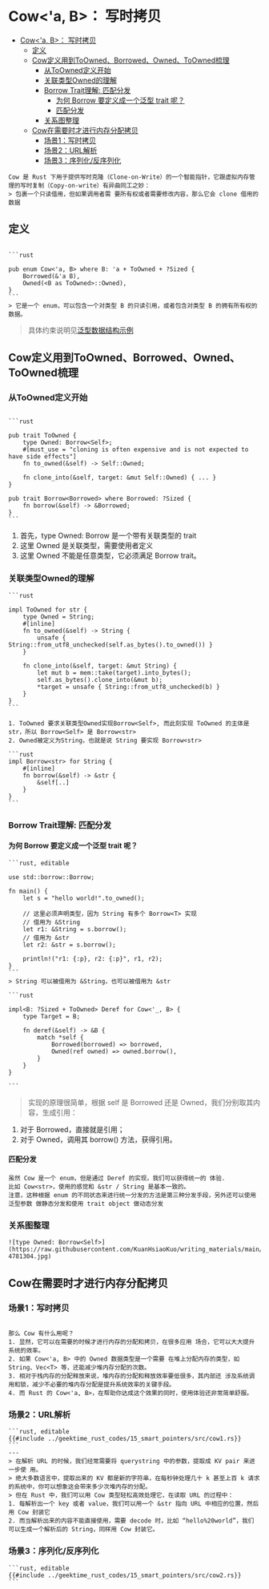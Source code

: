 # Cow<'a, B>： 写时拷贝

<!--ts-->
* [Cow&lt;'a, B&gt;： 写时拷贝](#cowa-b-写时拷贝)
   * [定义](#定义)
   * [Cow定义用到ToOwned、Borrowed、Owned、ToOwned梳理](#cow定义用到toownedborrowedownedtoowned梳理)
      * [从ToOwned定义开始](#从toowned定义开始)
      * [关联类型Owned的理解](#关联类型owned的理解)
      * [Borrow Trait理解: 匹配分发](#borrow-trait理解-匹配分发)
         * [为何 Borrow 要定义成一个泛型 trait 呢？](#为何-borrow-要定义成一个泛型-trait-呢)
         * [匹配分发](#匹配分发)
      * [关系图整理](#关系图整理)
   * [Cow在需要时才进行内存分配拷贝](#cow在需要时才进行内存分配拷贝)
      * [场景1：写时拷贝](#场景1写时拷贝)
      * [场景2：URL解析](#场景2url解析)
      * [场景3：序列化/反序列化](#场景3序列化反序列化)

<!-- Created by https://github.com/ekalinin/github-markdown-toc -->
<!-- Added by: runner, at: Sat Mar 18 14:56:11 UTC 2023 -->

<!--te-->

~~~admonish info title='写时复制（Copy-on-write）有异曲同工之妙' collapsible=true
Cow 是 Rust 下用于提供写时克隆（Clone-on-Write）的一个智能指针，它跟虚拟内存管 理的写时复制（Copy-on-write）有异曲同工之妙：
> 包裹一个只读借用，但如果调用者需 要所有权或者需要修改内容，那么它会 clone 借用的数据
~~~

## 定义

~~~admonish info title='Cow定义' collapsible=true

```rust

pub enum Cow<'a, B> where B: 'a + ToOwned + ?Sized {
    Borrowed(&'a B),
    Owned(<B as ToOwned>::Owned),
}
```
> 它是一个 enum，可以包含一个对类型 B 的只读引用，或者包含对类型 B 的拥有所有权的 数据。
~~~

> 具体约束说明见[泛型数据结构示例](2_4_1_generic_usage.html#generic-cow)

## Cow定义用到ToOwned、Borrowed、Owned、ToOwned梳理

### 从ToOwned定义开始

~~~admonish info title='想要理解 Cow trait，ToOwned trait 是一道坎： ToOwned定义 -> 关联类型用到Borrow -> Borrow是一个用到Borrowed的trait object' collapsible=true

```rust

pub trait ToOwned {
    type Owned: Borrow<Self>;
    #[must_use = "cloning is often expensive and is not expected to have side effects"]
    fn to_owned(&self) -> Self::Owned;

    fn clone_into(&self, target: &mut Self::Owned) { ... }
}

pub trait Borrow<Borrowed> where Borrowed: ?Sized {
    fn borrow(&self) -> &Borrowed;
}
```
~~~

1. 首先，type Owned: Borrow<Self> 是一个带有关联类型的 trait
2. 这里 Owned 是关联类型，需要使用者定义
3. 这里 Owned 不能是任意类型，它必须满足 Borrow<T> trait。

### 关联类型Owned的理解

~~~admonish info title='type Owned: Borrow<Self>: [参考str对ToOwned trait的实现](https://doc.rust-lang.org/src/alloc/str.rs.html#215-227)' collapsible=true
```rust

impl ToOwned for str {
    type Owned = String;
    #[inline]
    fn to_owned(&self) -> String {
        unsafe { String::from_utf8_unchecked(self.as_bytes().to_owned()) }
    }

    fn clone_into(&self, target: &mut String) {
        let mut b = mem::take(target).into_bytes();
        self.as_bytes().clone_into(&mut b);
        *target = unsafe { String::from_utf8_unchecked(b) }
    }
}
```
~~~

~~~admonish question title="对上面例子的type Owned 为 String如何理解？" collapsible=true
1. ToOwned 要求关联类型Owned实现Borrow<Self>, 而此刻实现 ToOwned 的主体是 str，所以 Borrow<Self> 是 Borrow<str>
2. Owned被定义为String，也就是说 String 要实现 Borrow<str>

```rust
impl Borrow<str> for String {
    #[inline]
    fn borrow(&self) -> &str {
        &self[..]
    }
}
```
~~~

### Borrow Trait理解: 匹配分发

#### 为何 Borrow 要定义成一个泛型 trait 呢？

~~~admonish question title='例子1：String不同借用方式' collapsible=true
```rust, editable

use std::borrow::Borrow;

fn main() {
    let s = "hello world!".to_owned();

    // 这里必须声明类型，因为 String 有多个 Borrow<T> 实现
    // 借用为 &String
    let r1: &String = s.borrow();
    // 借用为 &str
    let r2: &str = s.borrow();

    println!("r1: {:p}, r2: {:p}", r1, r2);
}
```
> String 可以被借用为 &String，也可以被借用为 &str
~~~

~~~admonish question title='例子2：Cow不同解引用方式' collapsible=true
```rust

impl<B: ?Sized + ToOwned> Deref for Cow<'_, B> {
    type Target = B;

    fn deref(&self) -> &B {
        match *self {
            Borrowed(borrowed) => borrowed,
            Owned(ref owned) => owned.borrow(),
        }
    }
}

```
~~~

> 实现的原理很简单，根据 self 是 Borrowed 还是 Owned，我们分别取其内容，生成引用：

1. 对于 Borrowed，直接就是引用；
2. 对于 Owned，调用其 borrow() 方法，获得引用。

#### 匹配分发

~~~admonish info title='匹配分发：使用match匹配实现静态、动态分发之外的第三种分发' collapsible=true
虽然 Cow 是一个 enum，但是通过 Deref 的实现，我们可以获得统一的 体验.
比如 Cow<str>，使用的感觉和 &str / String 是基本一致的。
注意，这种根据 enum 的不同状态来进行统一分发的方法是第三种分发手段，另外还可以使用泛型参数 做静态分发和使用 trait object 做动态分发
~~~

### 关系图整理

~~~admonish info title='Cow 和 Owned / ToOwned / Borrow<T> / Borrowed 之间的关系示意图' collapsible=true
![type Owned: Borrow<Self>](https://raw.githubusercontent.com/KuanHsiaoKuo/writing_materials/main/imgs/15%EF%BD%9C%E6%95%B0%E6%8D%AE%E7%BB%93%E6%9E%84%EF%BC%9A%E8%BF%99%E4%BA%9B%E6%B5%93%E7%9C%89%E5%A4%A7%E7%9C%BC%E7%9A%84%E7%BB%93%E6%9E%84%E7%AB%9F%E7%84%B6%E9%83%BD%E6%98%AF%E6%99%BA%E8%83%BD%E6%8C%87%E9%92%88%EF%BC%9F-4781304.jpg)
~~~

## Cow在需要时才进行内存分配拷贝

### 场景1：写时拷贝

~~~admonish info title='写时拷贝' collapsible=true

那么 Cow 有什么用呢？
1. 显然，它可以在需要的时候才进行内存的分配和拷贝，在很多应用 场合，它可以大大提升系统的效率。
2. 如果 Cow<'a, B> 中的 Owned 数据类型是一个需要 在堆上分配内存的类型，如 String、Vec<T> 等，还能减少堆内存分配的次数。 
3. 相对于栈内存的分配释放来说，堆内存的分配和释放效率要低很多，其内部还 涉及系统调用和锁，减少不必要的堆内存分配是提升系统效率的关键手段。
4. 而 Rust 的 Cow<'a, B>，在帮助你达成这个效果的同时，使用体验还非常简单舒服。
~~~

### 场景2：URL解析

~~~admonish info title='举例使用Cow进行URL解析' collapsible=true
```rust, editable
{{#include ../geektime_rust_codes/15_smart_pointers/src/cow1.rs}}
```
---
> 在解析 URL 的时候，我们经常需要将 querystring 中的参数，提取成 KV pair 来进一步使 用。
> 绝大多数语言中，提取出来的 KV 都是新的字符串，在每秒钟处理几十 k 甚至上百 k 请求的系统中，你可以想象这会带来多少次堆内存的分配。 
> 但在 Rust 中，我们可以用 Cow 类型轻松高效处理它，在读取 URL 的过程中：
1. 每解析出一个 key 或者 value，我们可以用一个 &str 指向 URL 中相应的位置，然后用 Cow 封装它 
2. 而当解析出来的内容不能直接使用，需要 decode 时，比如 “hello%20world”，我们 可以生成一个解析后的 String，同样用 Cow 封装它。
~~~

### 场景3：序列化/反序列化

~~~admonish info title='举例serde使用Cow进行序列化/反序列化' collapsible=true
```rust, editable
{{#include ../geektime_rust_codes/15_smart_pointers/src/cow2.rs}}
```
~~~
